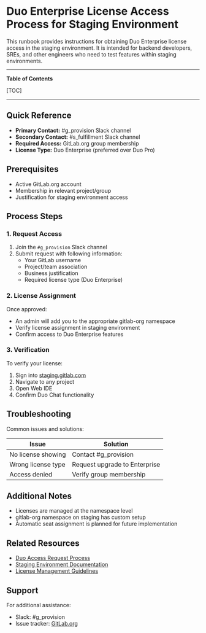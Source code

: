 <!-- Permit linking to GitLab docs and issues -->
<!-- markdownlint-disable MD034 -->
# Duo Enterprise License Access Process for Staging Environment

This runbook provides instructions for obtaining Duo Enterprise license access in the staging environment. It is intended for backend developers, SREs, and other engineers who need to test features within staging environments.

---

**Table of Contents**

[TOC]

---

## Quick Reference

- **Primary Contact:** #g_provision Slack channel
- **Secondary Contact:** #s_fulfillment Slack channel 
- **Required Access:** GitLab.org group membership
- **License Type:** Duo Enterprise (preferred over Duo Pro)

## Prerequisites

- Active GitLab.org account
- Membership in relevant project/group
- Justification for staging environment access

## Process Steps

### 1. Request Access

1. Join the `#g_provision` Slack channel
2. Submit request with following information:
   - Your GitLab username
   - Project/team association
   - Business justification
   - Required license type (Duo Enterprise)

### 2. License Assignment

Once approved:

- An admin will add you to the appropriate gitlab-org namespace
- Verify license assignment in staging environment
- Confirm access to Duo Enterprise features

### 3. Verification

To verify your license:

1. Sign into [staging.gitlab.com](https://staging.gitlab.com)
2. Navigate to any project
3. Open Web IDE
4. Confirm Duo Chat functionality

## Troubleshooting

Common issues and solutions:

| Issue | Solution |
|-------|----------|
| No license showing | Contact #g_provision |
| Wrong license type | Request upgrade to Enterprise |
| Access denied | Verify group membership |

## Additional Notes

- Licenses are managed at the namespace level
- gitlab-org namespace on staging has custom setup
- Automatic seat assignment is planned for future implementation

## Related Resources

- [Duo Access Request Process](link-to-handbook)
- [Staging Environment Documentation](link-to-docs)
- [License Management Guidelines](link-to-guidelines)

## Support

For additional assistance:

- Slack: #g_provision
- Issue tracker: [GitLab.org](gitlab-org-link)
